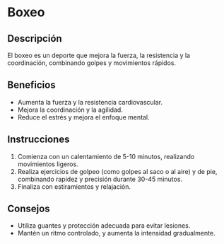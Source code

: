 # Boxeo
## Descripción
El boxeo es un deporte que mejora la fuerza, la resistencia y la coordinación, combinando golpes y movimientos rápidos.
## Beneficios
- Aumenta la fuerza y la resistencia cardiovascular.
- Mejora la coordinación y la agilidad.
- Reduce el estrés y mejora el enfoque mental.
## Instrucciones
1. Comienza con un calentamiento de 5-10 minutos, realizando movimientos ligeros.
2. Realiza ejercicios de golpeo (como golpes al saco o al aire) y de pie, combinando rapidez y precisión durante 30-45 minutos.
3. Finaliza con estiramientos y relajación.
## Consejos
- Utiliza guantes y protección adecuada para evitar lesiones.
- Mantén un ritmo controlado, y aumenta la intensidad gradualmente.
